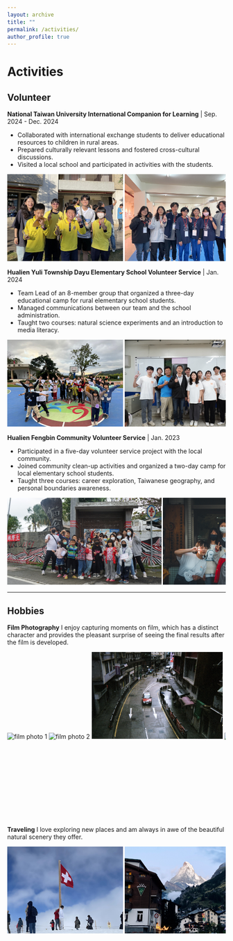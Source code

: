 ```yaml
---
layout: archive
title: ""
permalink: /activities/
author_profile: true
---
```


# Activities

## Volunteer
**National Taiwan University International Companion for Learning** | Sep. 2024 - Dec. 2024
- Collaborated with international exchange students to deliver educational resources to children in rural areas.
- Prepared culturally relevant lessons and fostered cross-cultural discussions.
- Visited a local school and participated in activities with the students.

<div style="overflow-x: auto; white-space: nowrap; -webkit-overflow-scrolling: touch;">
  <img src="/images/icl1.jpg" style="height: 200px;" alt="ICL photo 1">
  <img src="/images/icl2.JPG" style="height: 200px;" alt="ICL photo 2">
</div>

**Hualien Yuli Township Dayu Elementary School Volunteer Service** | Jan. 2024
- Team Lead of an 8-member group that organized a three-day educational camp for rural elementary school students.
- Managed communications between our team and the school administration.
- Taught two courses: natural science experiments and an introduction to media literacy.

<div style="overflow-x: auto; white-space: nowrap; -webkit-overflow-scrolling: touch;">
  <img src="/images/dayu1.JPEG" style="height: 200px;" alt="Dayu photo 1">
  <img src="/images/dayu2.JPEG" style="height: 200px;" alt="Dayu photo 2">
  <img src="/images/dayu3.jpg" style="height: 200px;" alt="Dayu photo 3">
</div>

**Hualien Fengbin Community Volunteer Service** | Jan. 2023
- Participated in a five-day volunteer service project with the local community.
- Joined community clean-up activities and organized a two-day camp for local elementary school students.
- Taught three courses: career exploration, Taiwanese geography, and personal boundaries awareness.

<div style="overflow-x: auto; white-space: nowrap; -webkit-overflow-scrolling: touch;">
  <img src="/images/fengbin1.JPG" style="height: 200px;" alt="Fengbin photo 1">
  <img src="/images/fengbin2.JPG" style="height: 200px;" alt="Fengbin photo 2">
  <img src="/images/fengbin3.JPG" style="height: 200px;" alt="Fengbin photo 3">
</div>

---

## Hobbies
**Film Photography**
I enjoy capturing moments on film, which has a distinct character and provides the pleasant surprise of seeing the final results after the film is developed.

<div style="overflow-x: auto; white-space: nowrap; -webkit-overflow-scrolling: touch;">
  <img src="/images/film1.JPEG"  style="height: 200px;display:inline-block;" alt="film photo 1">
  <img src="/images/film2.JPEG"  style="height: 200px;display:inline-block;" alt="film photo 2">
  <img src="/images/film3.jpg"  style="height: 200px;display:inline-block;" alt="film photo 3">
  <img src="/images/film4.JPEG"  style="height: 200px;display:inline-block;" alt="film photo 4">
  <img src="/images/film5.jpg"  style="height: 200px;display:inline-block;" alt="film photo 5">
</div>

**Traveling**
I love exploring new places and am always in awe of the beautiful natural scenery they offer.

<div style="overflow-x: auto; white-space: nowrap; -webkit-overflow-scrolling: touch;">
  <img src="/images/travel1.jpg"  style="height: 200px;display:inline-block;" alt="travel photo 1">
  <img src="/images/travel2.jpg"  style="height: 200px;display:inline-block;" alt="travel photo 2">
  <img src="/images/travel3.jpg"  style="height: 200px;display:inline-block;" alt="travel photo 3">
  <img src="/images/travel4.jpg"  style="height: 200px;display:inline-block;" alt="travel photo 4">
  <img src="/images/travel5.jpg"  style="height: 200px;display:inline-block;" alt="travel photo 5">
  <img src="/images/travel6.jpg"  style="height: 200px;display:inline-block;" alt="travel photo 6">
  <img src="/images/travel7.jpg"  style="height: 200px;display:inline-block;" alt="travel photo 7">
</div>